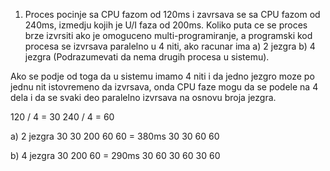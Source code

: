 
1. Proces pocinje sa CPU fazom od 120ms i zavrsava se sa CPU fazom od 240ms, izmedju kojih je U/I faza od 200ms. Koliko puta ce se proces brze izvrsiti ako je omoguceno multi-programiranje, a programski kod procesa se izvrsava paralelno u 4 niti, ako racunar ima a) 2 jezgra b) 4 jezgra (Podrazumevati da nema drugih procesa u sistemu).

Ako se podje od toga da u sistemu imamo 4 niti i da jedno jezgro moze po jednu nit istovremeno da izvrsava, onda CPU faze mogu da se podele na 4 dela i da se svaki deo paralelno izvrsava na osnovu broja jezgra.

120 / 4 = 30
240 / 4 = 60

a) 2 jezgra
30 30 200 60 60    = 380ms
30 30         60 60

b) 4 jezgra
30 200 60     = 290ms
30         60
30         60
30         60